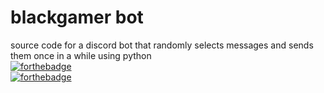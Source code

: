 # blackgamer bot
source code for a discord bot that randomly selects messages and sends them once in a while using python <br>
[![forthebadge](https://forthebadge.com/images/badges/works-on-my-machine.svg)](https://forthebadge.com) <br>
[![forthebadge](https://forthebadge.com/images/badges/built-with-swag.svg)](https://forthebadge.com)
